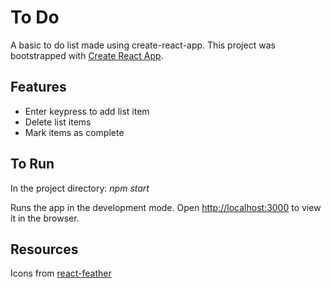 # To Do

A basic to do list made using create-react-app.
This project was bootstrapped with [Create React App](https://github.com/facebookincubator/create-react-app).

## Features

 - Enter keypress to add list item
 - Delete list items
 - Mark items as complete

## To Run

In the project directory: *npm start*

Runs the app in the development mode.
Open [http://localhost:3000](http://localhost:3000) to view it in the browser.

## Resources
Icons from [react-feather](https://github.com/carmelopullara/react-feather)


